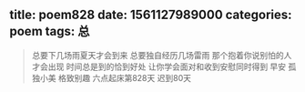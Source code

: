 title: poem828
date: 1561127989000
categories: poem
tags: 总
---
> 总要下几场雨夏天才会到来
总要独自经历几场雷雨
那个抱着你说别怕的人才会出现
时间总是到的恰到好处
让你学会面对和收到安慰同时得到
早安
孤独小美
格致别趣
六点起床第828天 迟到80天